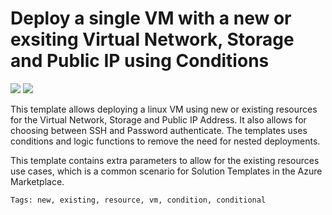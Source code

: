# Deploy a single VM with a new or exsiting Virtual Network, Storage and Public IP using Conditions

<a href="https://portal.azure.com/#create/Microsoft.Template/uri/https%3A%2F%2Fraw.githubusercontent.com%2FAzure%2Fazure-quickstart-templates%2Fmaster%2F201-vm-new-or-existing-conditions%2Fazuredeploy.json" target="_blank"><img src="http://azuredeploy.net/deploybutton.png"/></a>
<a href="http://armviz.io/#/?load=https%3A%2F%2Fraw.githubusercontent.com%2FAzure%2Fazure-quickstart-templates%2Fmaster%2F201-vm-new-or-existing-conditions%2Fazuredeploy.json" target="_blank"><img src="http://armviz.io/visualizebutton.png"/></a>


This template allows deploying a linux VM using new or existing resources for the Virtual Network, Storage and Public IP Address.  It also allows for choosing between SSH and Password authenticate.  The templates uses conditions and logic functions to remove the need for nested deployments. 

This template contains extra parameters to allow for the existing resources use cases, which is a common scenario for Solution Templates in the Azure Marketplace.

`Tags: new, existing, resource, vm, condition, conditional`
